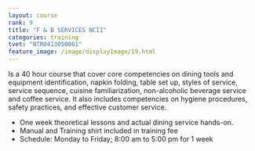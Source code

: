 ```yaml
---
layout: course
rank: 9
title: "F & B SERVICES NCII"
categories: training
tvet: "NTR0413050061"
feature_image: /image/displayImage/19.html
---
```


Is a 40 hour course that cover core competencies on dining tools and equipment identification, napkin folding, table set up, styles of service, service sequence, cuisine familiarization, non-alcoholic beverage service and coffee service. It also includes competencies on hygiene procedures, safety practices, and effective customer service.

* One week theoretical lessons and actual dining service hands-on.
* Manual and Training shirt included in training fee
* Schedule: Monday to Friday; 8:00 am to 5:00 pm for 1 week